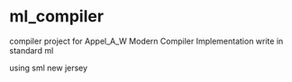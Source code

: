 # ml_compiler

compiler project for Appel_A_W Modern Compiler Implementation write in standard ml


using sml new jersey

